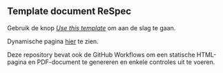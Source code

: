 ## Template document ReSpec

Gebruik de knop [_Use this template_](https://github.com/Logius-standaarden/ReSpec-template/generate) om aan de slag te gaan.

Dynamische pagina [hier](https://logius-standaarden.github.io/ReSpec-template/) te zien.

Deze repository bevat ook de GitHub Workflows om een statische HTML-pagina en PDF-document te genereren en enkele controles uit te voeren.
